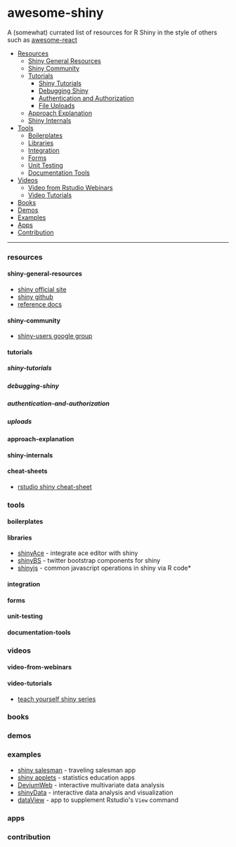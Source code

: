 # awesome-shiny

A (somewhat) currated list of resources for R Shiny in the style of others such as [awesome-react](https://github.com/enaqx/awesome-react)

- [Resources](#resources)
  - [Shiny General Resources](#shiny-general-resources)
  - [Shiny Community](#shiny-community)
  - [Tutorials](#tutorials)
    - [Shiny Tutorials](#shiny-tutorials)
    - [Debugging Shiny](#debugging-shiny)
    - [Authentication and Authorization](#authentication-and-authorization)
    - [File Uploads](#uploads)
  - [Approach Explanation](#approach-explanation)
  - [Shiny Internals](#shiny-internals)
- [Tools](#tools)
  - [Boilerplates](#boilerplates)
  - [Libraries](#libraries)
  - [Integration](#integration)
  - [Forms](#forms)
  - [Unit Testing](#unit-testing)
  - [Documentation Tools](#documentation-tools)
- [Videos](#videos)
  - [Video from Rstudio Webinars](#video-from-webinars)
  - [Video Tutorials](#video-tutorials)
- [Books](#books)
- [Demos](#demos)
- [Examples](#examples)
- [Apps](#apps)
- [Contribution](#contribution)

---
### resources

#### shiny-general-resources

* [shiny official site](http://shiny.rstudio.com/)
* [shiny github](https://github.com/rstudio/shiny)
* [reference docs](http://shiny.rstudio.com/reference/shiny/latest/)

#### shiny-community
* [shiny-users google group](https://groups.google.com/forum/#!forum/shiny-discuss)

#### tutorials

##### shiny-tutorials

##### debugging-shiny

##### authentication-and-authorization

##### uploads

#### approach-explanation

#### shiny-internals

#### cheat-sheets

* [rstudio shiny cheat-sheet](https://www.rstudio.com/resources/cheatsheets/)

### tools

#### boilerplates

#### libraries

* [shinyAce](https://github.com/trestletech/shinyAce) - integrate ace editor with shiny
* [shinyBS](https://github.com/ebailey78/shinyBS) - twitter bootstrap components for shiny
* [shinyjs](https://github.com/daattali/shinyjs) - common javascript operations in shiny via R code* 

#### integration

#### forms

#### unit-testing

#### documentation-tools

### videos

#### video-from-webinars

#### video-tutorials

* [teach yourself shiny series](http://shiny.rstudio.com/tutorial/)

### books

### demos

### examples

* [shiny salesman](https://github.com/toddwschneider/shiny-salesman) - traveling salesman app 
* [shiny applets](https://github.com/ShinyEd/ShinyEd) - statistics education apps
* [DeviumWeb](https://github.com/dgrapov/DeviumWeb) - interactive multivariate data analysis
* [shinyData](https://github.com/yindeng/shinyData) - interactive data analysis and visualization
* [dataView](https://github.com/dpastoor/dataView) - app to supplement Rstudio's `View` command

### apps

### contribution
